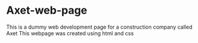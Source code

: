 # Axet-web-page
This is a dummy web development page for a construction company called Axet
This webpage was created using html and css
